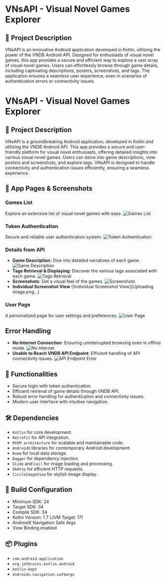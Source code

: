 # VNsAPI - Visual Novel Games Explorer

## 🌟 Project Description
VNsAPI is an innovative Android application developed in Kotlin, utilizing the power of the VNDB Android API. Designed for enthusiasts of visual novel games, this app provides a secure and efficient way to explore a vast array of visual novel games. Users can effortlessly browse through game details, including captivating descriptions, posters, screenshots, and tags. The application ensures a seamless user experience, even in scenarios of authentication errors or connectivity issues.

# VNsAPI - Visual Novel Games Explorer

## 🌟 Project Description
VNsAPI is a groundbreaking Android application, developed in Kotlin and utilizing the VNDB Android API. This app provides a secure and user-friendly platform for visual novel enthusiasts, offering detailed insights into various visual novel games. Users can delve into game descriptions, view posters and screenshots, and explore tags. VNsAPI is designed to handle connectivity and authentication issues efficiently, ensuring a seamless experience.

## 📱 App Pages & Screenshots
### Games List
Explore an extensive list of visual novel games with ease. 
![Games List](https://github.com/mouralisandra/ProjetAndroid/assets/98917826/30aeed54-26b6-44f0-9c6b-3798e6a81915)

### Token Authentication
Secure and reliable user authentication system.
![Token Authentication](https://github.com/mouralisandra/ProjetAndroid/assets/98917826/685eebfa-a388-4f57-9a71-3d0a32b42834)

### Details from API
- **Game Description**: Dive into detailed narratives of each game.
  ![Game Description](https://github.com/mouralisandra/ProjetAndroid/assets/98917826/3015edc5-10dc-4096-ba5e-c8aa9ceb8476)
- **Tags Retrieval & Displaying**: Discover the various tags associated with each game.
  ![Tags Retrieval](https://github.com/mouralisandra/ProjetAndroid/assets/98917826/5f344f7d-2291-481c-bcde-2c25e3e7917f)
- **Screenshots**: Get a visual feel of the games.
  ![Screenshots](https://github.com/mouralisandra/ProjetAndroid/assets/98917826/708a03ea-23a4-4be7-a588-a985bcf7e3b8)
- **Individual Screenshot View**
  ![Individual Screenshot View](Uploading image.png…)

### User Page
A personalized page for user settings and preferences.
![User Page](https://github.com/mouralisandra/ProjetAndroid/assets/98917826/844efc31-9b82-451c-98a8-7a426d1d3c14)

## Error Handling
- **No Internet Connection**: Ensuring uninterrupted browsing even in offline mode.
  ![No Internet](https://github.com/mouralisandra/ProjetAndroid/assets/98917826/7804a0f4-b0ad-4864-8bdd-3629b9dfbc7c)
- **Unable to Reach VNDB API Endpoint**: Efficient handling of API connectivity issues.
  ![API Endpoint Error](https://github.com/mouralisandra/ProjetAndroid/assets/98917826/949283fc-9a80-4a25-8ff5-4557e61d2f4e)

## 🚀 Functionalities
- Secure login with token authentication.
- Efficient retrieval of game details through VNDB API.
- Robust error handling for authentication and connectivity issues.
- Modern user interface with intuitive navigation.

## 🛠 Dependencies
- `Kotlin` for core development.
- `Retrofit` for API integration.
- `MVVM architecture` for scalable and maintainable code.
- `AndroidX` libraries for contemporary Android development.
- `Room` for local data storage.
- `Dagger` for dependency injection.
- `Glide` and `Coil` for image loading and processing.
- `OkHttp` for efficient HTTP requests.
- `CircleImageView` for stylish image display.

## 🔧 Build Configuration
- Minimum SDK: 24
- Target SDK: 34
- Compile SDK: 34
- Kotlin Version: 1.7 (JVM Target: 17)
- AndroidX Navigation Safe Args
- View Binding enabled

## 📦 Plugins
- `com.android.application`
- `org.jetbrains.kotlin.android`
- `kotlin-kapt`
- `androidx.navigation.safeargs`

